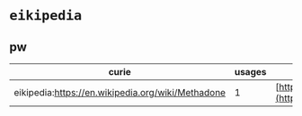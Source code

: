 # `eikipedia`
## pw
| curie                                             |   usages | nodes                                                                                                         |
|---------------------------------------------------|----------|---------------------------------------------------------------------------------------------------------------|
| eikipedia:https://en.wikipedia.org/wiki/Methadone |        1 | [http://purl.obolibrary.org/obo/PW:0001939](https://bioregistry.io/http://purl.obolibrary.org/obo/PW:0001939) |
